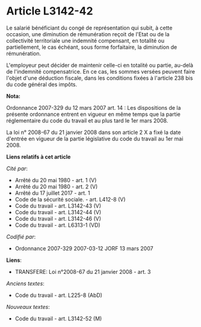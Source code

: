 # Article L3142-42

Le salarié bénéficiant du congé de représentation qui subit, à cette occasion, une diminution de rémunération reçoit de
l'Etat ou de la collectivité territoriale une indemnité compensant, en totalité ou partiellement, le cas échéant, sous forme
forfaitaire, la diminution de rémunération.

L'employeur peut décider de maintenir celle-ci en totalité ou partie, au-delà de l'indemnité compensatrice. En ce cas, les
sommes versées peuvent faire l'objet d'une déduction fiscale, dans les conditions fixées à l'article 238 bis du code général
des impôts.

**Nota:**

Ordonnance 2007-329 du 12 mars 2007 art. 14 : Les dispositions de la présente ordonnance entrent en vigueur en même temps que
la partie réglementaire du code du travail et au plus tard le 1er mars 2008. 

La loi n° 2008-67 du 21 janvier 2008 dans son article 2 X a fixé la date d'entrée en vigueur de la partie législative du code
du travail au 1er mai 2008.

**Liens relatifs à cet article**

_Cité par_:

  - Arrêté du 20 mai 1980 - art. 1 (V)
  - Arrêté du 20 mai 1980 - art. 2 (V)
  - Arrêté du 17 juillet 2017 - art. 1
  - Code de la sécurité sociale. - art. L412-8 (V)
  - Code du travail - art. L3142-43 (V)
  - Code du travail - art. L3142-44 (V)
  - Code du travail - art. L3142-46 (V)
  - Code du travail - art. L6313-1 (VD)

_Codifié par_:

  - Ordonnance 2007-329 2007-03-12 JORF 13 mars 2007

**Liens**:

  - TRANSFERE: Loi n°2008-67 du 21 janvier 2008 - art. 3

_Anciens textes_:

  - Code du travail - art. L225-8 (AbD)

_Nouveaux textes_:

  - Code du travail - art. L3142-52 (M)
